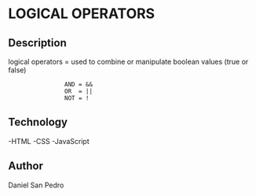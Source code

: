 # LOGICAL OPERATORS

## Description

logical operators = used to combine or manipulate boolean values
                    (true or false)

                    AND = &&
                    OR  = ||
                    NOT = !
## Technology

-HTML
-CSS
-JavaScript

## Author

Daniel San Pedro